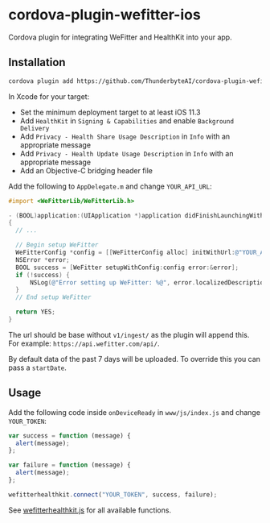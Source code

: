 # cordova-plugin-wefitter-ios

Cordova plugin for integrating WeFitter and HealthKit into your app.

## Installation

```sh
cordova plugin add https://github.com/ThunderbyteAI/cordova-plugin-wefitter-ios.git#v0.1.1
```

In Xcode for your target:

- Set the minimum deployment target to at least iOS 11.3
- Add `HealthKit` in `Signing & Capabilities` and enable `Background Delivery`
- Add `Privacy - Health Share Usage Description` in `Info` with an appropriate message
- Add `Privacy - Health Update Usage Description` in `Info` with an appropriate message
- Add an Objective-C bridging header file

Add the following to `AppDelegate.m` and change `YOUR_API_URL`:

```objective-c
#import <WeFitterLib/WeFitterLib.h>

- (BOOL)application:(UIApplication *)application didFinishLaunchingWithOptions:(NSDictionary *)launchOptions
{
  // ...

  // Begin setup WeFitter
  WeFitterConfig *config = [[WeFitterConfig alloc] initWithUrl:@"YOUR_API_URL" clientId:@"" clientSecret:@"" startDate:nil];
  NSError *error;
  BOOL success = [WeFitter setupWithConfig:config error:&error];
  if (!success) {
      NSLog(@"Error setting up WeFitter: %@", error.localizedDescription);
  }
  // End setup WeFitter

  return YES;
}
```

The url should be base without `v1/ingest/` as the plugin will append this. For example: `https://api.wefitter.com/api/`.

By default data of the past 7 days will be uploaded. To override this you can pass a `startDate`.

## Usage

Add the following code inside `onDeviceReady` in `www/js/index.js` and change `YOUR_TOKEN`:

```js
var success = function (message) {
  alert(message);
};

var failure = function (message) {
  alert(message);
};

wefitterhealthkit.connect("YOUR_TOKEN", success, failure);
```

See [wefitterhealthkit.js](www/wefitterhealthkit.js) for all available functions.
